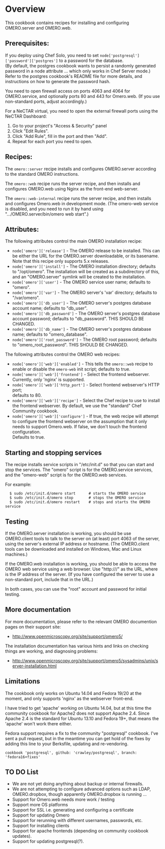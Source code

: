 Overview
========

This cookbook contains recipes for installing and configuring OMERO.server 
and OMERO.web.

Prerequisites:
--------------

If you deploy using Chef Solo, you need to set 
`node['postgresql']['password']['postgres']` to a password for the database.  
(By default, the postgres cookbook wants to persist a randomly generated 
password in a node attribute ... which only works in Chef Server mode.)  
Refer to the postgres cookbook's README file for more details, and 
instructions on how to generate the password hash.

You need to open firewall access on ports 4063 and 4064 for
OMERO.service, and optionally ports 80 and 443 for Omero.web.  (If you 
use non-standard ports, adjust accordingly.)  

For a NeCTAR virtual, you need to open the external firewall ports using
the NeCTAR Dashboard:
1. Go to your project's "Access & Security" panel
2. Click "Edit Rules".
3. Click "Add Rule", fill in the port and then "Add".  
4. Repeat for each port you need to open.

Recipes:
--------

The `omero::server` recipe installs and configures OMERO.server according 
to the standard OMERO instructions.

The `omero::web` recipe runs the server recipe, and then installs and 
configures OMERO.web using Nginx as the front-end web-server.

The `omero::web-internal` recipe runs the server recipe, and then installs and 
configures Omero.web in development mode.  (The omero-web service is disabled,
and you need to run it by hand using ".../OMERO.server/bin/omero web start".)

Attributes:
-----------

The following attributes control the main OMERO installation recipe:

* `node['omero']['release']` - The OMERO release to be installed.  This can be either the URL for the OMERO.server downloadable, or its basename.  Note that this recipe only supports 5.x releases.
* `node['omero']['install']` - The OMERO installation directory; defaults to 
"/opt/omero".  The installation will be created as a subdirectory of this,
and an "OMERO.server" symlink will be created to the installation.
* `node['omero']['user']` - The OMERO service user name; defaults to "omero".
* `node['omero']['var']` - The OMERO server's 'var' directory; defaults to 
"/var/omero".
* `node['omero']['db_user']` - The OMERO server's postgres database account 
name; defaults to "db_user".
* `node['omero']['db_password']` - The OMERO server's postgres database account 
password; defaults to "db_password".  THIS SHOULD BE CHANGED.
* `node['omero']['db_name']` - The OMERO server's postgres database name; 
defaults to "omero_database".
* `node['omero']['root_password']` - The OMERO root password; defaults to 
"omero_root_password".  THIS SHOULD BE CHANGED.

The following attributes control the OMERO web recipes:

* `node['omero']['web']['enabled']` - This tells the `omero::web` recipe to
enable or disable the `omero-web` init script; defaults to true.
* `node['omero']['web']['frontend']` - Select the frontend webserver.  
Currently, only 'nginx' is supported.
* `node['omero']['web']['http_port']` - Select frontend webserver's HTTP port;  
defaults to 80.
* `node['omero']['web']['recipe']` - Select the Chef recipe to use to install
the frontend webserver.  By default, we use the "standard" Chef Community 
cookbook.
* `node['omero']['web']['configure']` - If true, the web recipe will attempt 
to configure the frontend webserver on the assumption that it only needs to 
support Omero.web.  If false, we don't touch the frontend configuration.  
Defaults to true. 

Starting and stopping services
------------------------------

The recipe installs service scripts in "/etc/init.d" so that you can start
and stop the services.  The "omero" script is for the OMERO.service services,
and the "omero-web" script is for the OMERO.web services.

For example:

```
  $ sudo /etc/init.d/omero start      # starts the OMERO service
  $ sudo /etc/init.d/omero stop       # stops the OMERO service
  $ sudo /etc/init.d/omero restart    # stops and starts the OMERO service
```

Testing
-------

If the OMERO.server installation is working, you should be use OMERO.client
tools to talk to the server on (at least) port 4063 of the server, using the
server's external IP address or hostname.  (The OMERO.client tools can be
downloaded and installed on Windows, Mac and Linux machines.)

If the OMERO.web installation is working, you should be able to access the
OMERO web service using a web browser.  Use "http://<IP-address>/" as the URL,
where <IP> is the IP address of the server.  (If you have configured the server
to use a non-standard port, include that in the URL.)

In both cases, you can use the "root" account and password for initial testing.

More documentation
------------------

For more documentation, please refer to the relevant OMERO documention 
pages on their support site:

* http://www.openmicroscopy.org/site/support/omero5/

The installation documentation has various hints and links on checking
things are working, and diagnosing problems:

* http://www.openmicroscopy.org/site/support/omero5/sysadmins/unix/server-installation.html

Limitations
-----------

The cookbook only works on Ubuntu 14.04 and Fedora 19/20 at the moment, and 
only supports 'nginx' as the webserver front-end.

I have tried to get 'apache' working on Ubuntu 14.04, but at this time the
community cookbook for Apache2 does not support Apache 2.4.  Since Apache 2.4 
is the standard for Ubuntu 13.10 and Fedora 19+, that means the 'apache' 
won't work there either.

Fedora support requires a fix to the community "postgresql" cookbook.  I've
sent a pull request, but in the meantime you can get hold of the fixes by
adding this line to your Berksfile, updating and re-vendoring.

```
cookbook 'postgresql', github: 'crawley/postgresql', branch: 'fedora16+fixes'

```

TO DO List
----------

* We are not yet doing anything about backup or internal firewalls.
* We are not attempting to configure advanced options such as LDAP, 
  OMERO.dropbox, though apparently OMERO.dropbox is running ...
* Support for Omero.web needs more work / testing
* Support more OS platforms
* Support for SSL i.e. generating and configuring a certificate
* Support for updating Omero
* Support for rerunning with different usernames, passwords, etc.
* Support for installing clients
* Support for apache frontends (depending on community cookbook updates).
* Support for updating postgresql(?).
